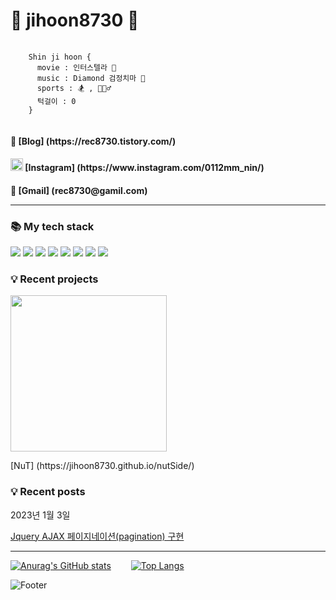 <h1>🌈 jihoon8730 👻</h1>
<!-- <img src="https://user-images.githubusercontent.com/88140865/201810691-552ec0aa-5d46-4f68-8021-a085b5b840ba.jpeg" width="150px"/> -->
<pre>
  <code>
    Shin ji hoon {
      movie : 인터스텔라 🍿
      music : Diamond 검정치마 🎵
      sports : 🏂 , 🏃🏻‍♂️
      턱걸이 : 0
    }
  </code>
</pre>

<h4>📜 [Blog] (https://rec8730.tistory.com/)</h4>
<h4><img src="https://user-images.githubusercontent.com/88140865/201811650-a36823dc-70dc-407b-a3b0-686d2cfde7ba.png"width="20px" />  [Instagram] (https://www.instagram.com/0112mm_nin/)</h4>
<h4>📧 [Gmail] (rec8730@gamil.com)
<hr />
  <h3>📚 My tech stack </h3>
 <div>
  <img src="https://img.shields.io/badge/HTML5-red?style=for-the-badge&logo=HTML5&logoColor=white">
  <img src="https://img.shields.io/badge/CSS3-blue?style=for-the-badge&logo=CSS3&logoColor=#white">
  <img src="https://img.shields.io/badge/Javascript-yellow?style=for-the-badge&logo=javascript&logoColor=white">
  <img src="https://img.shields.io/badge/TypeScript-white?style=for-the-badge&logo=TypeScript&logoColor">
  <img src="https://img.shields.io/badge/React-black?style=for-the-badge&logo=React&logoColor=#blue">
  <img src="https://img.shields.io/badge/SASS-pink?style=for-the-badge&logo=SASS&logoColor">
  <img src="https://img.shields.io/badge/Firebase-yellow?style=for-the-badge&logo=Firebase&logoColor=white">
  <img src="https://img.shields.io/badge/git-orange?style=for-the-badge&logo=Git&logoColor=white">
 </div>
 
 <div>
   <h3>💡 Recent projects</h3>
   <img src="https://user-images.githubusercontent.com/88140865/201818956-79ecb153-e1b4-4f85-a607-9053e73ad221.png" width="250px"/>
   <p>[NuT] (https://jihoon8730.github.io/nutSide/)</p>
   <h3>💡 Recent posts</h3>
   <p>2023년 1월 3일</p>
   <a href="https://rec8730.tistory.com/145"><p>Jquery AJAX 페이지네이션(pagination) 구현</p></a>
 </div>
 
<hr />
  
   [![Anurag's GitHub stats](https://github-readme-stats.vercel.app/api?username=jihoon8730)](https://github.com/jihoon8730/github-readme-stats)  
   [![Top Langs](https://github-readme-stats.vercel.app/api/top-langs/?username=jihoon8730)](https://github.com/jihoon8730/github-readme-stats)
  
  ![Footer](https://capsule-render.vercel.app/api?type=waving&color=auto&height=200&section=footer)

